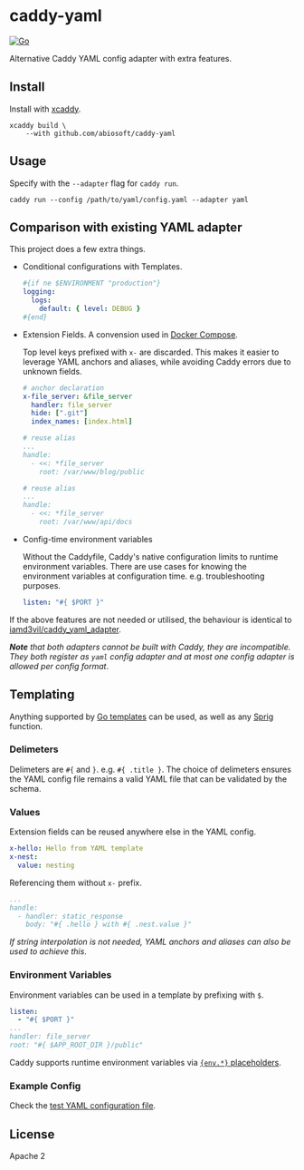 # caddy-yaml

[![Go](https://github.com/abiosoft/caddy-yaml/workflows/Go/badge.svg)](https://github.com/abiosoft/caddy-yaml/actions)


Alternative Caddy YAML config adapter with extra features.

## Install

Install with [xcaddy](https://github.com/caddyserver/xcaddy).

```
xcaddy build \
    --with github.com/abiosoft/caddy-yaml
```
## Usage

Specify with the `--adapter` flag for `caddy run`.
```
caddy run --config /path/to/yaml/config.yaml --adapter yaml
```

## Comparison with existing YAML adapter

This project does a few extra things.

* Conditional configurations with Templates.

  ```yaml
  #{if ne $ENVIRONMENT "production"}
  logging:
    logs:
      default: { level: DEBUG }
  #{end}
  ```

- Extension Fields. A convension used in [Docker Compose](https://docs.docker.com/compose/compose-file/compose-file-v3/#extension-fields).

  Top level keys prefixed with `x-` are discarded. This makes it easier to leverage YAML anchors and aliases, while avoiding Caddy errors due to unknown fields.

  ```yaml
  # anchor declaration
  x-file_server: &file_server
    handler: file_server
    hide: [".git"]
    index_names: [index.html]

  # reuse alias
  ...
  handle:
    - <<: *file_server
      root: /var/www/blog/public

  # reuse alias
  ...
  handle:
    - <<: *file_server
      root: /var/www/api/docs
  ```

* Config-time environment variables

  Without the Caddyfile, Caddy's native configuration limits to runtime environment variables.
  There are use cases for knowing the environment variables at configuration time. e.g. troubleshooting purposes.

  ```yaml
  listen: "#{ $PORT }"
  ```

If the above features are not needed or utilised, the behaviour is identical to [iamd3vil/caddy_yaml_adapter](https://github.com/iamd3vil/caddy_yaml_adapter).


_**Note** that both adapters cannot be built with Caddy, they are incompatible. They both register as `yaml` config adapter and at most one config adapter is allowed per config format_.


## Templating

Anything supported by [Go templates](https://pkg.go.dev/text/template) can be used, as well as any [Sprig](https://masterminds.github.io/sprig) function.

### Delimeters

Delimeters are `#{` and `}`. e.g. `#{ .title }`. The choice of delimeters ensures the YAML config file remains a valid YAML file that can be validated by the schema.

### Values

Extension fields can be reused anywhere else in
the YAML config.

```yaml
x-hello: Hello from YAML template
x-nest:
  value: nesting
```

Referencing them without `x-` prefix.

```yaml
...
handle:
  - handler: static_response
    body: "#{ .hello } with #{ .nest.value }"
```

_If string interpolation is not needed, YAML anchors and aliases can also be used to achieve this_.

### Environment Variables

Environment variables can be used in a template by prefixing with `$`.

```yaml
listen:
  - "#{ $PORT }"
...
handler: file_server
root: "#{ $APP_ROOT_DIR }/public"
```

Caddy supports runtime environment variables via [`{env.*}` placeholders](https://caddyserver.com/docs/caddyfile/concepts#environment-variables).

### Example Config

Check the [test YAML configuration file](https://github.com/abiosoft/caddy-yaml/blob/master/testdata/test.caddy.yaml).

## License

Apache 2
